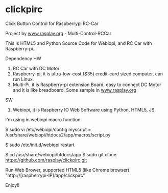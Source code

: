 clickpirc
=========

Click Button Control for Raspberrypi RC-Car

Project by www.rasplay.org - Multi-Control-RCCar

This is HTML5 and Python Source Code for Webiopi, and RC Car with Raspberry-pi.

Dependency
HW 
 1. RC Car with DC Motor
 2. Raspberry-pi, it is ultra-low-cost ($35) credit-card sized computer, can run Linux.
 3. Multi-Pi, it is Raspberry-pi extension Board, easy to connect DC Motor and it is like breadboard. Some sample in www.rasplay.org

SW
 1. Webiopi, it is Raspberry IO Web Software using Python, HTML5, JS.

I'm using in webiopi macro function.

$ sudo vi /etc/webiopi/config
myscript = /usr/share/webiopi/htdocs2/app/macros/script.py

$ sudo /etc/init.d/webiopi restart

$ cd /usr/share/webiopi/htdocs/app
$ sudo git clone https://github.com/rasplay/clickpirc.git

Run Web Brower, supported HTML5 (like Chrome browser)
"http://[raspberrypi-IP]/app/clickpirc"

Enjoy!!  
